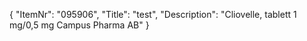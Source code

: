 {
  "ItemNr": "095906",
  "Title": "test",
  "Description": "Cliovelle, tablett 1 mg/0,5 mg Campus Pharma AB"
}
